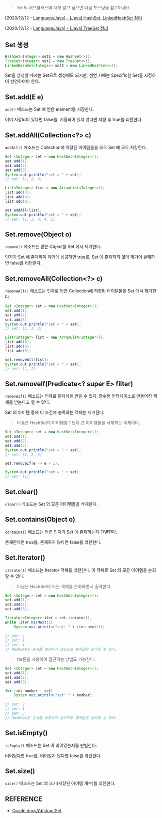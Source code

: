 > Set의 서브클래스에 대해 알고 싶으면 다음 포스팅을 참고하세요.

[2020/12/12 - [Language/Java\] - [Java] HashSet, LinkedHashSet 정리](https://gre-eny.tistory.com/14)

[2020/12/12 - [Language/Java\] - [Java] TreeSet 정리](https://gre-eny.tistory.com/15)



## Set 생성

```java
HashSet<Integer> set1 = new HashSet<>();				
TreeSet<Integer> set2 = new TreeSet<>();
LinkedHashSet<Integer> set3 = new LinkedHashSet<>();
```

Set을 생성할 때에는 Set으로 생성해도 되지만, 선언 시에는 Specific한 Set을 지정하여 선언하여야 한다.



## Set.add(E e)

`add()` 메소드는 Set 에 받은 element를 저장한다.

이미 저장되어 있다면 false를, 저장되어 있지 않다면 저장 후 true를 리턴한다.



## Set.addAll(Collection<?> c)

`addAll()` 메소드는 Collection에 저장된 아이템들을 모두 Set 에 모두 저장한다.

```java
Set <Integer> set = new HashSet<Integer>();
set.add(1);
set.add(2);
set.add(3);
System.out.println("set = " + set);
// set: [1, 2, 3]

List<Integer> list = new ArrayList<Integer>();
list.add(3);
list.add(4);
list.add(5);

set.addAll(list);
System.out.println("set = " + set);
// set: [1, 2, 3, 4, 5]
```



## Set.remove(Object o)

`remove()` 메소드는 받은 Object를 Set 에서 제거한다.

인자가 Set 에 존재하여 제거에 성공하면 true를, Set 에 존재하지 않아 제거이 실패하면 false를 리턴한다.



## Set.removeAll(Collection<?> c)

`removeAll()` 메소드는 인자로 받은 Collection에 저장된 아이템들을 Set 에서 제거한다.

```java
Set <Integer> set = new HashSet<Integer>();
set.add(1);
set.add(2);
set.add(3);
System.out.println("set = " + set);
// set: [1, 2, 3]

List<Integer> list = new ArrayList<Integer>();
list.add(3);
list.add(4);
list.add(5);

set.removeAll(list);
System.out.println("set = " + set);
// set: [1, 2]
```



## Set.removeIf(Predicate<? super E> filter)

`removeIf()` 메소드는 인자로 람다식을 받을 수 있다. 함수형 인터페이스로 만들어진 객체를 받는다고 할 수 있다.

Set 의 아이템 중에 이 조건에 충족하는 객체는 제거된다.

> 다음은 HashSet의 아이템중 1 보다 큰 아이템들을 삭제하는 예제이다.

```java
Set <Integer> set = new HashSet<Integer>();
set.add(1);
set.add(2);
set.add(3);
System.out.println("set = " + set);
// set: [1, 2, 3]

set.removeIf(e -> e > 1);

System.out.println("set = " + set);
// set: [1]
```



## Set.clear()

`clear()` 메소드는 Set 의 모든 아이템들을 삭제한다.



## Set.contains(Object o)

`contains()` 메소드는 받은 인자가 Set 에 존재하는지 판별한다.

존재한다면 true를, 존재하지 않다면 false를 리턴한다.



## Set.iterator()

`iterator()` 메소드는 Iterator 객체를 리턴한다. 이 객체로 Set 의 모든 아이템을 순회할 수 있다.

> 다음은 HashSet의 모든 객체를 순회하면서 출력한다.

```java
Set <Integer> set = new HashSet<Integer>();
set.add(1);
set.add(2);
set.add(3);

Iterator<Integer> iter = set.iterator();
while (iter.hasNext())
	System.out.println("set: " + iter.next());
	
// set: 2
// set: 1
// set: 3
// HashSet은 순서를 보장하지 않으므로 출력값은 달라질 수 있다.
```

> for문을 사용하여 접근하는 방법도 가능한다.

```java
Set <Integer> set = new HashSet<Integer>();
set.add(1);
set.add(2);
set.add(3);

for (int number : set)
	System.out.println("set: " + number);
	
// set: 2
// set: 1
// set: 3
// HashSet은 순서를 보장하지 않으므로 출력값은 달라질 수 있다.
```



## Set.isEmpty()

`isEmpty()` 메소드는 Set 이 비어있는지를 판별한다.

비어있다면 true를, 비어있지 않다면 false를 리턴한다.



## Set.size()

`size()` 메소드는 Set 의 크기(저장된 아이템 개수)를 리턴한다.



## REFERENCE

- [Oracle docs/AbstractSet](https://docs.oracle.com/en/java/javase/11/docs/api/java.base/java/util/AbstractSet.html#)
